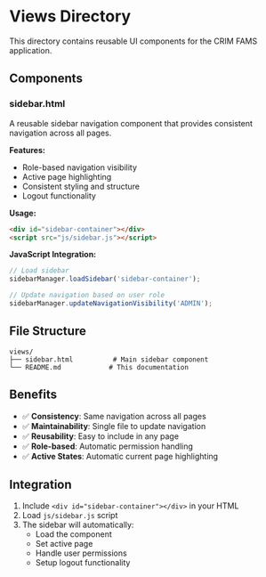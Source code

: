 # Views Directory

This directory contains reusable UI components for the CRIM FAMS application.

## Components

### sidebar.html
A reusable sidebar navigation component that provides consistent navigation across all pages.

**Features:**
- Role-based navigation visibility
- Active page highlighting
- Consistent styling and structure
- Logout functionality

**Usage:**
```html
<div id="sidebar-container"></div>
<script src="js/sidebar.js"></script>
```

**JavaScript Integration:**
```javascript
// Load sidebar
sidebarManager.loadSidebar('sidebar-container');

// Update navigation based on user role
sidebarManager.updateNavigationVisibility('ADMIN');
```

## File Structure
```
views/
├── sidebar.html          # Main sidebar component
└── README.md            # This documentation
```

## Benefits
- ✅ **Consistency**: Same navigation across all pages
- ✅ **Maintainability**: Single file to update navigation
- ✅ **Reusability**: Easy to include in any page
- ✅ **Role-based**: Automatic permission handling
- ✅ **Active States**: Automatic current page highlighting

## Integration
1. Include `<div id="sidebar-container"></div>` in your HTML
2. Load `js/sidebar.js` script
3. The sidebar will automatically:
   - Load the component
   - Set active page
   - Handle user permissions
   - Setup logout functionality